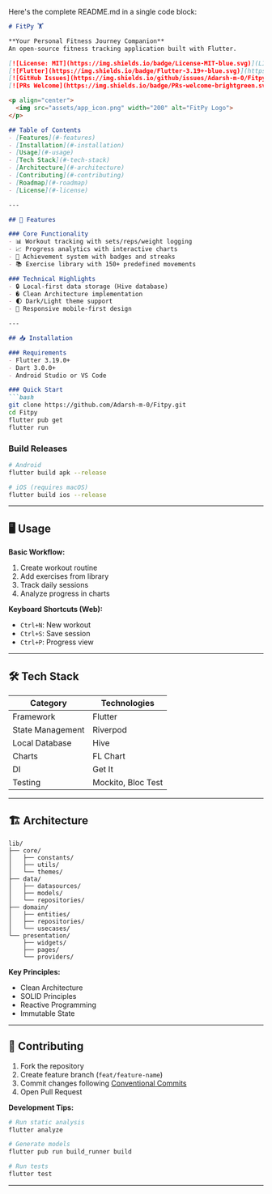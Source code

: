 Here's the complete README.md in a single code block:

```markdown
# FitPy 🏋️

**Your Personal Fitness Journey Companion**  
An open-source fitness tracking application built with Flutter.

[![License: MIT](https://img.shields.io/badge/License-MIT-blue.svg)](LICENSE)
[![Flutter](https://img.shields.io/badge/Flutter-3.19+-blue.svg)](https://flutter.dev)
[![GitHub Issues](https://img.shields.io/github/issues/Adarsh-m-0/Fitpy)](https://github.com/Adarsh-m-0/Fitpy/issues)
[![PRs Welcome](https://img.shields.io/badge/PRs-welcome-brightgreen.svg)](CONTRIBUTING.md)

<p align="center">
  <img src="assets/app_icon.png" width="200" alt="FitPy Logo">
</p>

## Table of Contents
- [Features](#-features)
- [Installation](#-installation)
- [Usage](#-usage)
- [Tech Stack](#-tech-stack)
- [Architecture](#-architecture)
- [Contributing](#-contributing)
- [Roadmap](#-roadmap)
- [License](#-license)

---

## 🚀 Features

### Core Functionality
- 📊 Workout tracking with sets/reps/weight logging
- 📈 Progress analytics with interactive charts
- 🏅 Achievement system with badges and streaks
- 📚 Exercise library with 150+ predefined movements

### Technical Highlights
- 🔒 Local-first data storage (Hive database)
- � Clean Architecture implementation
- 🌓 Dark/Light theme support
- 📱 Responsive mobile-first design

---

## 📥 Installation

### Requirements
- Flutter 3.19.0+
- Dart 3.0.0+
- Android Studio or VS Code

### Quick Start
```bash
git clone https://github.com/Adarsh-m-0/Fitpy.git
cd Fitpy
flutter pub get
flutter run
```

### Build Releases
```bash
# Android
flutter build apk --release

# iOS (requires macOS)
flutter build ios --release
```

---

## 🖥️ Usage

**Basic Workflow:**
1. Create workout routine
2. Add exercises from library
3. Track daily sessions
4. Analyze progress in charts

**Keyboard Shortcuts (Web):**
- `Ctrl+N`: New workout
- `Ctrl+S`: Save session
- `Ctrl+P`: Progress view

---

## 🛠 Tech Stack

| Category          | Technologies                          |
|-------------------|---------------------------------------|
| Framework         | Flutter                              |
| State Management  | Riverpod                             |
| Local Database    | Hive                                |
| Charts            | FL Chart                            |
| DI                | Get It                              |
| Testing           | Mockito, Bloc Test                 |

---

## 🏗 Architecture

```
lib/
├── core/
│   ├── constants/
│   ├── utils/
│   └── themes/
├── data/
│   ├── datasources/
│   ├── models/
│   └── repositories/
├── domain/
│   ├── entities/
│   ├── repositories/
│   └── usecases/
└── presentation/
    ├── widgets/
    ├── pages/
    └── providers/
```

**Key Principles:**
- Clean Architecture
- SOLID Principles
- Reactive Programming
- Immutable State

---

## 🤝 Contributing

1. Fork the repository
2. Create feature branch (`feat/feature-name`)
3. Commit changes following [Conventional Commits](https://www.conventionalcommits.org/)
4. Open Pull Request

**Development Tips:**
```bash
# Run static analysis
flutter analyze

# Generate models
flutter pub run build_runner build

# Run tests
flutter test
```

---

